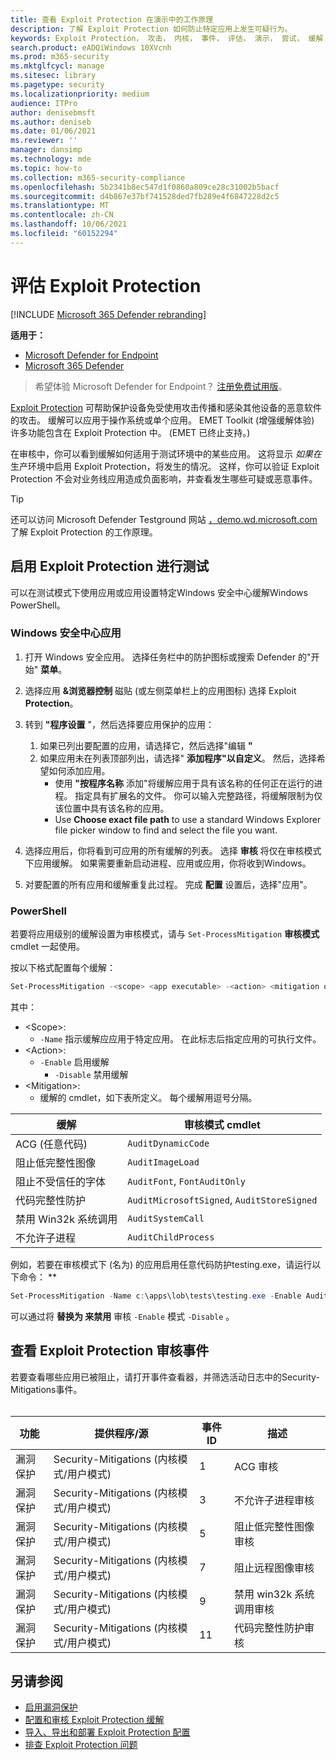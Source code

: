 ```yaml
---
title: 查看 Exploit Protection 在演示中的工作原理
description: 了解 Exploit Protection 如何防止特定应用上发生可疑行为。
keywords: Exploit Protection， 攻击， 内核， 事件， 评估， 演示， 尝试， 缓解
search.product: eADQiWindows 10XVcnh
ms.prod: m365-security
ms.mktglfcycl: manage
ms.sitesec: library
ms.pagetype: security
ms.localizationpriority: medium
audience: ITPro
author: denisebmsft
ms.author: deniseb
ms.date: 01/06/2021
ms.reviewer: ''
manager: dansimp
ms.technology: mde
ms.topic: how-to
ms.collection: m365-security-compliance
ms.openlocfilehash: 5b2341b8ec547d1f0860a809ce28c31002b5bacf
ms.sourcegitcommit: d4b867e37bf741528ded7fb289e4f6847228d2c5
ms.translationtype: MT
ms.contentlocale: zh-CN
ms.lasthandoff: 10/06/2021
ms.locfileid: "60152294"
---
```

# <a name="evaluate-exploit-protection"></a>评估 Exploit Protection

[!INCLUDE [Microsoft 365 Defender rebranding](../../includes/microsoft-defender.md)]

**适用于：**
- [Microsoft Defender for Endpoint](https://go.microsoft.com/fwlink/?linkid=2154037)
- [Microsoft 365 Defender](https://go.microsoft.com/fwlink/?linkid=2118804)

> 希望体验 Microsoft Defender for Endpoint？ [注册免费试用版](https://signup.microsoft.com/create-account/signup?products=7f379fee-c4f9-4278-b0a1-e4c8c2fcdf7e&ru=https://aka.ms/MDEp2OpenTrial?ocid=docs-wdatp-enablesiem-abovefoldlink)。

[Exploit Protection](exploit-protection.md) 可帮助保护设备免受使用攻击传播和感染其他设备的恶意软件的攻击。 缓解可以应用于操作系统或单个应用。 EMET Toolkit (增强缓解体验) 许多功能包含在 Exploit Protection 中。  (EMET 已终止支持。) 

在审核中，你可以看到缓解如何适用于测试环境中的某些应用。 这将显示 *如果在* 生产环境中启用 Exploit Protection，将发生的情况。 这样，你可以验证 Exploit Protection 不会对业务线应用造成负面影响，并查看发生哪些可疑或恶意事件。

> [!TIP]
> 还可以访问 Microsoft Defender Testground 网站 [，demo.wd.microsoft.com](https://demo.wd.microsoft.com?ocid=cx-wddocs-testground) 了解 Exploit Protection 的工作原理。

## <a name="enable-exploit-protection-for-testing"></a>启用 Exploit Protection 进行测试

可以在测试模式下使用应用或应用设置特定Windows 安全中心缓解Windows PowerShell。

### <a name="windows-security-app"></a>Windows 安全中心应用

1. 打开 Windows 安全应用。 选择任务栏中的防护图标或搜索 Defender 的"开始" **菜单**。

2. 选择应用 **&浏览器控制** 磁贴 (或左侧菜单栏上的应用图标) 选择 Exploit **Protection**。

3. 转到 **"程序设置** "，然后选择要应用保护的应用：

    1. 如果已列出要配置的应用，请选择它，然后选择"编辑 **"**
    2. 如果应用未在列表顶部列出，请选择" **添加程序"以自定义**。 然后，选择希望如何添加应用。
        - 使用 **"按程序名称** 添加"将缓解应用于具有该名称的任何正在运行的进程。 指定具有扩展名的文件。 你可以输入完整路径，将缓解限制为仅该位置中具有该名称的应用。
        - Use **Choose exact file path** to use a standard Windows Explorer file picker window to find and select the file you want.

4. 选择应用后，你将看到可应用的所有缓解的列表。 选择 **审核** 将仅在审核模式下应用缓解。 如果需要重新启动进程、应用或应用，你将收到Windows。

5. 对要配置的所有应用和缓解重复此过程。 完成 **配置** 设置后，选择"应用"。

### <a name="powershell"></a>PowerShell

若要将应用级别的缓解设置为审核模式，请与 `Set-ProcessMitigation` **审核模式** cmdlet 一起使用。

按以下格式配置每个缓解：

```PowerShell
Set-ProcessMitigation -<scope> <app executable> -<action> <mitigation or options>,<mitigation or options>,<mitigation or options>
```

其中：

- \<Scope\>:
  - `-Name` 指示缓解应应用于特定应用。 在此标志后指定应用的可执行文件。
- \<Action\>:
  - `-Enable` 启用缓解
    - `-Disable` 禁用缓解
- \<Mitigation\>:
  - 缓解的 cmdlet，如下表所定义。 每个缓解用逗号分隔。

|缓解|审核模式 cmdlet|
|---|---|
|ACG (任意代码) |`AuditDynamicCode`|
|阻止低完整性图像|`AuditImageLoad`
|阻止不受信任的字体|`AuditFont`, `FontAuditOnly`|
|代码完整性防护|`AuditMicrosoftSigned`, `AuditStoreSigned`|
|禁用 Win32k 系统调用|`AuditSystemCall`|
|不允许子进程|`AuditChildProcess`|

例如，若要在审核模式下 (名为) 的应用启用任意代码防护testing.exe，请运行以下命令： **

```PowerShell
Set-ProcessMitigation -Name c:\apps\lob\tests\testing.exe -Enable AuditDynamicCode
```

可以通过将 **替换为 来禁用** 审核 `-Enable` 模式 `-Disable` 。

## <a name="review-exploit-protection-audit-events"></a>查看 Exploit Protection 审核事件

若要查看哪些应用已被阻止，请打开事件查看器，并筛选活动日志中的Security-Mitigations事件。<br/><br/>

|功能|提供程序/源|事件 ID|描述|
|---|---|--|---|
|漏洞保护|Security-Mitigations (内核模式/用户模式) |1|ACG 审核|
|漏洞保护|Security-Mitigations (内核模式/用户模式) |3|不允许子进程审核|
|漏洞保护|Security-Mitigations (内核模式/用户模式) |5|阻止低完整性图像审核|
|漏洞保护|Security-Mitigations (内核模式/用户模式) |7 |阻止远程图像审核|
|漏洞保护|Security-Mitigations (内核模式/用户模式) |9 |禁用 win32k 系统调用审核|
|漏洞保护|Security-Mitigations (内核模式/用户模式) |11|代码完整性防护审核|

## <a name="see-also"></a>另请参阅

- [启用漏洞保护](enable-exploit-protection.md)
- [配置和审核 Exploit Protection 缓解](customize-exploit-protection.md)
- [导入、导出和部署 Exploit Protection 配置](import-export-exploit-protection-emet-xml.md)
- [排查 Exploit Protection 问题](troubleshoot-exploit-protection-mitigations.md)
